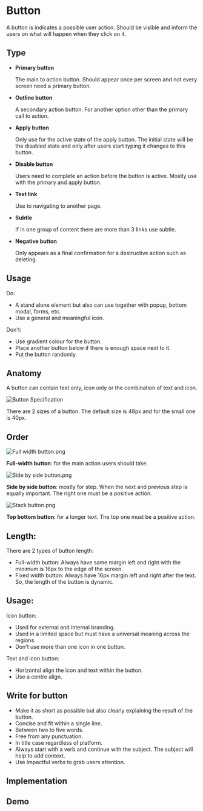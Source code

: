 # Button
A button is indicates a possible user action. Should be visible and inform the users on what will happen when they click on it. 

<insert component>



## Type
  * **Primary button**
    <insert component>
    
    The main to action button. Should appear once per screen and not every screen need a primary button. 

  * **Outline button**
    <insert component>
    
    A secondary action button. For another option other than the primary call to action. 

  * **Apply button**
    <insert component>

    Only use for the active state of the apply button. The initial state will be the disabled state and only after users start typing it changes to this button. 

  * **Disable button**
    <insert component>
    
    Users need to complete an action before the button is active. Mostly use with the primary and apply button. 

  * **Text link**
    <insert component>
    
    Use to navigating to another page. 

  * **Subtle**
    <insert component>
    
    If in one group of content there are more than 3 links use subtle.

  * **Negative button**
    <insert component>

    Only appears as a final confirmation for a destructive action such as deleting. 



## Usage
Do: 
  * A stand alone element but also can use together with popup, bottom modal, forms, etc.
  * Use a general and meaningful icon. 

Don't:
  * Use gradient colour for the button.
  * Place another button below if there is enough space next to it. 
  * Put the button randomly. 



## Anatomy

A button can contain text only, icon only or the combination of text and icon. 

![Button Specification](./img/button/Buttonspec.png)

There are 2 sizes of a button. The default size is 48px and for the small one is 40px.



## Order

![Full width button.png](./img/button/Fullwidthbutton.png)
  
  **Full-width button**: for the main action users should take. 

![Side by side button.png](./img/button/Sidebyside.png)

  **Side by side button**: mostly for step. When the next and previous step is equally important. The right one must be a positive action. 
  
![Stack button.png](./img/button/Stackbutton.png)

 **Top bottom button**: for a longer text. The top one must be a positive action.



## Length:
There are 2 types of button length:
  * Full-width button: Always have same margin left and right with the minimum is 16px to the edge of the screen.
  * Fixed width button: Always have 16px margin left and right after the text. So, the length of the button is dynamic. 



## Usage:
Icon button:
  * Used for external and internal branding.
  * Used in a limited space but must have a universal meaning across the regions.
  * Don't use more than one icon in one button. 

Text and icon button:
  * Horizontal align the icon and text within the button. 
  * Use a centre align.  



## Write for button
  * Make it as short as possible but also clearly explaining the result of the button.
  * Concise and fit within a single line.
  * Between two to five words.
  * Free from any punctuation.
  * In title case regardless of platform.
  * Always start with a verb and continue with the subject. The subject will help to add context. 
  * Use impactful verbs to grab users attention.



## Implementation
 
## Demo



